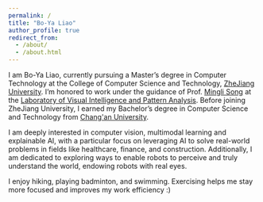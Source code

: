 ```yaml
---
permalink: /
title: "Bo-Ya Liao"
author_profile: true
redirect_from: 
  - /about/
  - /about.html
---
```


I am Bo-Ya Liao, currently pursuing a Master’s degree in Computer Technology at the College of Computer Science and Technology, [ZheJiang University](https://www.zju.edu.cn/english/). I’m honored to work under the guidance of Prof. [Mingli Song](https://person.zju.edu.cn/en/msong) at the [Laboratory of Visual Intelligence and Pattern Analysis](https://www.vipazoo.cn/). Before joining ZheJiang University, I earned my Bachelor’s degree in Computer Science and Technology from [Chang'an University](https://en.chd.edu.cn/).

I am deeply interested in computer vision, multimodal learning and explainable AI, with a particular focus on leveraging AI to solve real-world problems in fields like healthcare, finance, and construction. Additionally, I am dedicated to exploring ways to enable robots to perceive and truly understand the world, endowing robots with real eyes.

I enjoy hiking, playing badminton, and swimming. Exercising helps me stay more focused and improves my work efficiency :)
